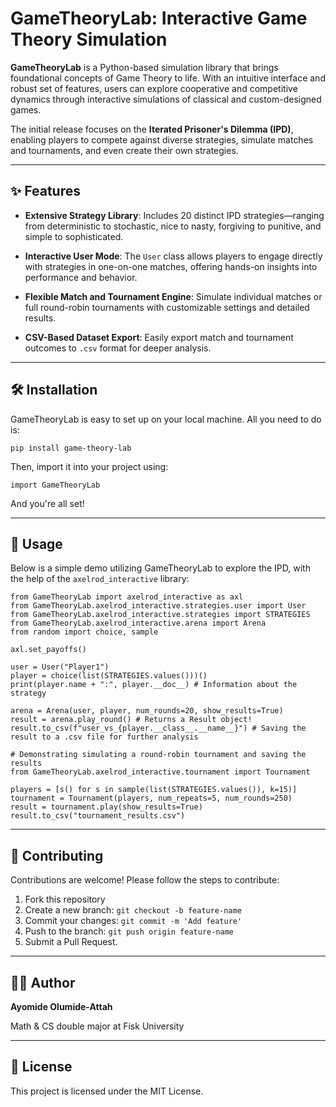 # GameTheoryLab: Interactive Game Theory Simulation

**GameTheoryLab** is a Python-based simulation library that brings foundational concepts of Game Theory to life. With an intuitive interface and robust set of features, users can explore cooperative and competitive dynamics through interactive simulations of classical and custom-designed games.

The initial release focuses on the **Iterated Prisoner's Dilemma (IPD)**, enabling players to compete against diverse strategies, simulate matches and tournaments, and even create their own strategies.

---

## ✨ Features

- **Extensive Strategy Library**: Includes 20 distinct IPD strategies—ranging from deterministic to stochastic, nice to nasty, forgiving to punitive, and simple to sophisticated.

- **Interactive User Mode**: The `User` class allows players to engage directly with strategies in one-on-one matches, offering hands-on insights into performance and behavior.

- **Flexible Match and Tournament Engine**: Simulate individual matches or full round-robin tournaments with customizable settings and detailed results.

- **CSV-Based Dataset Export**: Easily export match and tournament outcomes to `.csv` format for deeper analysis.

---

## 🛠️ Installation

GameTheoryLab is easy to set up on your local machine. All you need to do is:

```pip install game-theory-lab```

Then, import it into your project using:

```import GameTheoryLab```

And you're all set!

---

## 🚀 Usage

Below is a simple demo utilizing GameTheoryLab to explore the IPD, with the help of the ``axelrod_interactive`` library:

```
from GameTheoryLab import axelrod_interactive as axl
from GameTheoryLab.axelrod_interactive.strategies.user import User
from GameTheoryLab.axelrod_interactive.strategies import STRATEGIES
from GameTheoryLab.axelrod_interactive.arena import Arena
from random import choice, sample

axl.set_payoffs()

user = User("Player1")
player = choice(list(STRATEGIES.values()))()
print(player.name + ":", player.__doc__) # Information about the strategy

arena = Arena(user, player, num_rounds=20, show_results=True)
result = arena.play_round() # Returns a Result object!
result.to_csv(f"user_vs_{player.__class__.__name__}") # Saving the result to a .csv file for further analysis

# Demonstrating simulating a round-robin tournament and saving the results
from GameTheoryLab.axelrod_interactive.tournament import Tournament

players = [s() for s in sample(list(STRATEGIES.values()), k=15)]
tournament = Tournament(players, num_repeats=5, num_rounds=250)
result = tournament.play(show_results=True)
result.to_csv("tournament_results.csv")

```



---

## 🤝 Contributing

Contributions are welcome! Please follow the steps to contribute:

1. Fork this repository
2. Create a new branch: `git checkout -b feature-name`
3. Commit your changes: `git commit -m 'Add feature'`
4. Push to the branch: `git push origin feature-name`
5. Submit a Pull Request.

---

## 🧑‍💻 Author

**Ayomide Olumide-Attah**

Math & CS double major at Fisk University

---

## 📄 License

This project is licensed under the MIT License.
